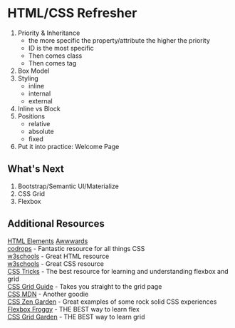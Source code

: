 # HTML/CSS Refresher

1. Priority & Inheritance
    - the more specific the property/attribute the higher the priority
    - ID is the most specific
    - Then comes class
    - Then comes tag
2. Box Model
3. Styling
    - inline
    - internal
    - external
4. Inline vs Block
5. Positions
    - relative
    - absolute
    - fixed
6. Put it into practice: Welcome Page

## What's Next

1. Bootstrap/Semantic UI/Materialize
2. CSS Grid
3. Flexbox

## Additional Resources

[HTML Elements](https://www.w3schools.com/html/html_blocks.asp)
[Awwwards](https://www.awwwards.com/)  
[codrops](https://tympanus.net/codrops/css_reference/) - Fantastic resource for all things CSS  
[w3schools](https://www.w3schools.com/html/default.asp) - Great HTML resource  
[w3schools](https://www.w3schools.com/html/html_elements.asp) - Great CSS resource  
[CSS Tricks](https://css-tricks.com/) - The best resource for learning and understanding flexbox and grid  
[CSS Grid Guide](https://css-tricks.com/snippets/css/complete-guide-grid/) - Takes you straight to the grid page  
[CSS MDN](https://developer.mozilla.org/en-US/docs/Web/CSS) - Another goodie  
[CSS Zen Garden](http://www.csszengarden.com/) - Great examples of some rock solid CSS experiences  
[Flexbox Froggy](https://flexboxfroggy.com/) - THE BEST way to learn flex  
[CSS Grid Garden](http://cssgridgarden.com/) - THE BEST way to learn grid